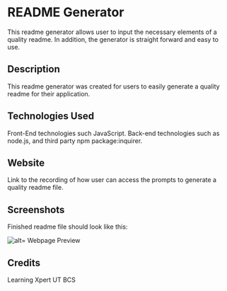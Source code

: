 # README Generator
This readme generator allows user to input the necessary elements of a quality readme. In addition, the generator is straight forward and easy to use.

## Description
This readme generator was created for users to easily generate a quality readme for their application.


## Technologies Used
Front-End technologies such JavaScript. Back-end technologies such as node.js, and third party npm package:inquirer.

## Website
Link to the recording of how user can access the prompts to generate a quality readme file.



## Screenshots
Finished readme file  should look like this:

![alt= Webpage Preview](./Assets/payroll-tracker.png)

## Credits
Learning Xpert UT BCS

